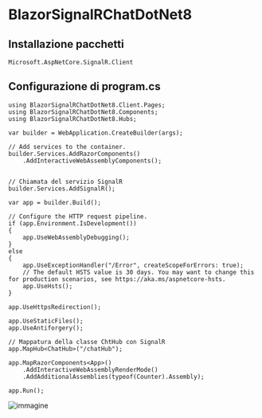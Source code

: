 # BlazorSignalRChatDotNet8

## Installazione pacchetti 
    Microsoft.AspNetCore.SignalR.Client

## Configurazione di program.cs 
    using BlazorSignalRChatDotNet8.Client.Pages;
    using BlazorSignalRChatDotNet8.Components;
    using BlazorSignalRChatDotNet8.Hubs;
    
    var builder = WebApplication.CreateBuilder(args);
    
    // Add services to the container.
    builder.Services.AddRazorComponents()
        .AddInteractiveWebAssemblyComponents();
    
    
    // Chiamata del servizio SignalR
    builder.Services.AddSignalR();
    
    var app = builder.Build();
    
    // Configure the HTTP request pipeline.
    if (app.Environment.IsDevelopment())
    {
        app.UseWebAssemblyDebugging();
    }
    else
    {
        app.UseExceptionHandler("/Error", createScopeForErrors: true);
        // The default HSTS value is 30 days. You may want to change this for production scenarios, see https://aka.ms/aspnetcore-hsts.
        app.UseHsts();
    }
    
    app.UseHttpsRedirection();
    
    app.UseStaticFiles();
    app.UseAntiforgery();
    
    // Mappatura della classe ChtHub con SignalR
    app.MapHub<ChatHub>("/chatHub");
    
    app.MapRazorComponents<App>()
        .AddInteractiveWebAssemblyRenderMode()
        .AddAdditionalAssemblies(typeof(Counter).Assembly);
    
    app.Run();


![immagine](https://github.com/salisou/BlazorSignalRChatDotNet8/assets/61307355/2e1115a5-563c-4824-b758-2fd6d200d624)

